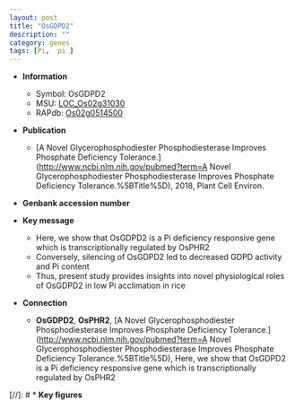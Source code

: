```yaml
---
layout: post
title: "OsGDPD2"
description: ""
category: genes
tags: [Pi,  pi ]
---
```


* **Information**  
    + Symbol: OsGDPD2  
    + MSU: [LOC_Os02g31030](http://rice.uga.edu/cgi-bin/ORF_infopage.cgi?orf=LOC_Os02g31030)  
    + RAPdb: [Os02g0514500](https://rapdb.dna.affrc.go.jp/locus/?name=Os02g0514500)  

* **Publication**  
    + [A Novel Glycerophosphodiester Phosphodiesterase Improves Phosphate Deficiency Tolerance.](http://www.ncbi.nlm.nih.gov/pubmed?term=A Novel Glycerophosphodiester Phosphodiesterase Improves Phosphate Deficiency Tolerance.%5BTitle%5D), 2018, Plant Cell Environ.

* **Genbank accession number**  

* **Key message**  
    + Here, we show that OsGDPD2 is a Pi deficiency responsive gene which is transcriptionally regulated by OsPHR2
    + Conversely, silencing of OsGDPD2 led to decreased GDPD activity and Pi content
    + Thus, present study provides insights into novel physiological roles of OsGDPD2 in low Pi acclimation in rice

* **Connection**  
    + __OsGDPD2__, __OsPHR2__, [A Novel Glycerophosphodiester Phosphodiesterase Improves Phosphate Deficiency Tolerance.](http://www.ncbi.nlm.nih.gov/pubmed?term=A Novel Glycerophosphodiester Phosphodiesterase Improves Phosphate Deficiency Tolerance.%5BTitle%5D),  Here, we show that OsGDPD2 is a Pi deficiency responsive gene which is transcriptionally regulated by OsPHR2

[//]: # * **Key figures**  


